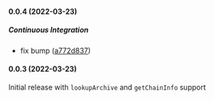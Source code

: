 #### 0.0.4 (2022-03-23)

##### Continuous Integration

*  fix bump ([a772d837](https://github.com/subsquid/archive-registry/commit/a772d837204f7d436f309d51b8013502c3a65e3a))

#### 0.0.3 (2022-03-23)

Initial release with `lookupArchive` and `getChainInfo` support